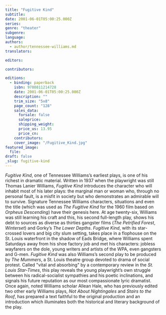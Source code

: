 ```yaml
---
title: "Fugitive Kind"
subtitle:
date: 2001-06-01T05:00:25.000Z
series:
genre: "theater"
subgenre:
language:
authors:
  - author/tennessee-williams.md
translators:

editors:

contributors:

editions:
  - binding: paperback
    isbn: 9780811214728
    date: 2001-06-01T05:00:25.000Z
    description: ""
    trim_size: "5x8"
    page_count: "128"
    sales_data:
      forsale: false
      saleprice:
      shipping_weight:
      price_us: 13.95
      price_cn:
    contributors:
    cover_image: "/Fugitive_Kind.jpg"
featured_image:
  file:
draft: false
_slug: fugitive-kind
---
```


_Fugitive Kind_, one of Tennessee Williams’s earliest plays, is one of his richest in dramatic material. Written in 1937 when the playwright was still Thomas Lanier Williams, _Fugitive Kind_ introduces the character who will inhabit most of his later plays: the marginal man or woman who, through no personal fault, is a misfit in society but who demonstrates an admirable will to survive. Signature Tennessee Williams characters, situations and even the title (which was used as _The Fugitive Kind_ for the 1960 film based on _Orpheus Descending_) have their genesis here. At age twenty-six, Williams was still learning his craft and this, his second full-length play, shows his debt to sources as diverse as thirties gangster films (_The Petrified Forest_, _Winterset_) and Gorky’s _The Lower Depths_. _Fugitive Kind_, with its star-crossed lovers and big city slum setting, takes place in a flophouse on the St. Louis waterfront in the shadow of Eads Bridge, where Williams spent Saturdays away from his shoe factory job and met his characters: jobless wayfarers on the dole, young writers and artists of the WPA, even gangsters and G-men. _Fugitive Kind_ was also Williams’s second play to be produced by _The Mummers_, a St. Louis theatre group devoted to drama of social protest. Called "vital and absorbing" by a contemporary review in the _St. Louis Star-Times_, this play reveals the young playwright’s own struggle between his radical-socialist sympathies and his poetic inclinations, and signals his future reputation as our most compassionate lyric dramatist. Once again, noted Williams scholar Allean Hale, who has previously edited two other early Williams plays, _Not About Nightingales_ and _Stairs to the Roof_, has prepared a text faithful to the original production and an introduction which illuminates both the historical and literary background of the play.

